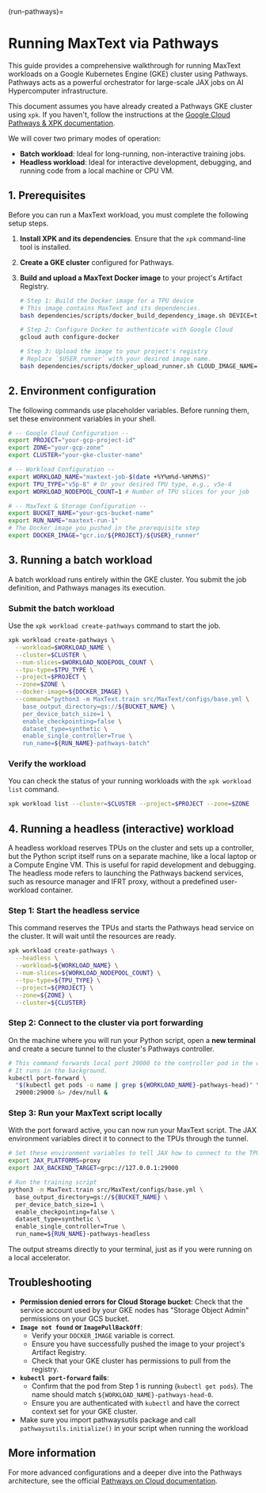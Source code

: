 <!--
 Copyright 2023–2025 Google LLC

 Licensed under the Apache License, Version 2.0 (the "License");
 you may not use this file except in compliance with the License.
 You may obtain a copy of the License at

    https://www.apache.org/licenses/LICENSE-2.0

 Unless required by applicable law or agreed to in writing, software
 distributed under the License is distributed on an "AS IS" BASIS,
 WITHOUT WARRANTIES OR CONDITIONS OF ANY KIND, either express or implied.
 See the License for the specific language governing permissions and
 limitations under the License.
-->

(run-pathways)=
# Running MaxText via Pathways

This guide provides a comprehensive walkthrough for running MaxText workloads on a Google Kubernetes Engine (GKE) cluster using Pathways. Pathways acts as a powerful orchestrator for large-scale JAX jobs on AI Hypercomputer infrastructure.

This document assumes you have already created a Pathways GKE cluster using `xpk`. If you haven't, follow the instructions at the [Google Cloud Pathways & XPK documentation](https://cloud.google.com/ai-hypercomputer/docs/workloads/pathways-on-cloud/create-gke-cluster#xpk).

We will cover two primary modes of operation:
*   **Batch workload**: Ideal for long-running, non-interactive training jobs.
*   **Headless workload**: Ideal for interactive development, debugging, and running code from a local machine or CPU VM.

## 1. Prerequisites

Before you can run a MaxText workload, you must complete the following setup steps.

1.  **Install XPK and its dependencies**. Ensure that the `xpk` command-line tool is installed.
2.  **Create a GKE cluster** configured for Pathways.
3.  **Build and upload a MaxText Docker image** to your project's Artifact Registry.

    ```bash
    # Step 1: Build the Docker image for a TPU device
    # This image contains MaxText and its dependencies.
    bash dependencies/scripts/docker_build_dependency_image.sh DEVICE=tpu MODE=jax_ai_image BASEIMAGE=us-docker.pkg.dev/cloud-tpu-images/jax-ai-image/tpu:latest

    # Step 2: Configure Docker to authenticate with Google Cloud
    gcloud auth configure-docker

    # Step 3: Upload the image to your project's registry
    # Replace `$USER_runner` with your desired image name.
    bash dependencies/scripts/docker_upload_runner.sh CLOUD_IMAGE_NAME=$USER_runner
    ```

## 2. Environment configuration

The following commands use placeholder variables. Before running them, set these environment variables in your shell.

```bash
# -- Google Cloud Configuration --
export PROJECT="your-gcp-project-id"
export ZONE="your-gcp-zone"
export CLUSTER="your-gke-cluster-name"

# -- Workload Configuration --
export WORKLOAD_NAME="maxtext-job-$(date +%Y%m%d-%H%M%S)"
export TPU_TYPE="v5p-8" # Or your desired TPU type, e.g., v5e-4
export WORKLOAD_NODEPOOL_COUNT=1 # Number of TPU slices for your job

# -- MaxText & Storage Configuration --
export BUCKET_NAME="your-gcs-bucket-name"
export RUN_NAME="maxtext-run-1"
# The Docker image you pushed in the prerequisite step
export DOCKER_IMAGE="gcr.io/${PROJECT}/${USER}_runner"
```

## 3. Running a batch workload

A batch workload runs entirely within the GKE cluster. You submit the job definition, and Pathways manages its execution.

### Submit the batch workload

Use the `xpk workload create-pathways` command to start the job.

```bash
xpk workload create-pathways \
  --workload=$WORKLOAD_NAME \
  --cluster=$CLUSTER \
  --num-slices=$WORKLOAD_NODEPOOL_COUNT \
  --tpu-type=$TPU_TYPE \
  --project=$PROJECT \
  --zone=$ZONE \
  --docker-image=${DOCKER_IMAGE} \
  --command="python3 -m MaxText.train src/MaxText/configs/base.yml \
    base_output_directory=gs://${BUCKET_NAME} \
    per_device_batch_size=1 \
    enable_checkpointing=false \
    dataset_type=synthetic \
    enable_single_controller=True \
    run_name=${RUN_NAME}-pathways-batch"
```

### Verify the workload

You can check the status of your running workloads with the `xpk workload list` command.

```bash
xpk workload list --cluster=$CLUSTER --project=$PROJECT --zone=$ZONE
```

## 4. Running a headless (interactive) workload

A headless workload reserves TPUs on the cluster and sets up a controller, but the Python script itself runs on a separate machine, like a local laptop or a Compute Engine VM. This is useful for rapid development and debugging. The headless mode refers to launching the Pathways backend services, such as resource manager and IFRT proxy, without a predefined user-workload container.

### Step 1: Start the headless service

This command reserves the TPUs and starts the Pathways head service on the cluster. It will wait until the resources are ready.

```bash
xpk workload create-pathways \
  --headless \
  --workload=${WORKLOAD_NAME} \
  --num-slices=${WORKLOAD_NODEPOOL_COUNT} \
  --tpu-type=${TPU_TYPE} \
  --project=${PROJECT} \
  --zone=${ZONE} \
  --cluster=${CLUSTER}
```

### Step 2: Connect to the cluster via port forwarding

On the machine where you will run your Python script, open a **new terminal** and create a secure tunnel to the cluster's Pathways controller.

```bash
# This command forwards local port 29000 to the controller pod in the cluster.
# It runs in the background.
kubectl port-forward \
  "$(kubectl get pods -o name | grep ${WORKLOAD_NAME}-pathways-head)" \
  29000:29000 &> /dev/null &
```

### Step 3: Run your MaxText script locally

With the port forward active, you can now run your MaxText script. The JAX environment variables direct it to connect to the TPUs through the tunnel.

```bash
# Set these environment variables to tell JAX how to connect to the TPUs
export JAX_PLATFORMS=proxy
export JAX_BACKEND_TARGET=grpc://127.0.0.1:29000

# Run the training script
python3 -m MaxText.train src/MaxText/configs/base.yml \
  base_output_directory=gs://${BUCKET_NAME} \
  per_device_batch_size=1 \
  enable_checkpointing=false \
  dataset_type=synthetic \
  enable_single_controller=True \
  run_name=${RUN_NAME}-pathways-headless
```
The output streams directly to your terminal, just as if you were running on a local accelerator.

## Troubleshooting

*   **Permission denied errors for Cloud Storage bucket**: Check that the service account used by your GKE nodes has "Storage Object Admin" permissions on your GCS bucket.
*   **`Image not found` or `ImagePullBackOff`**:
    *   Verify your `DOCKER_IMAGE` variable is correct.
    *   Ensure you have successfully pushed the image to your project's Artifact Registry.
    *   Check that your GKE cluster has permissions to pull from the registry.
*   **`kubectl port-forward` fails**:
    *   Confirm that the pod from Step 1 is running (`kubectl get pods`). The name should match `${WORKLOAD_NAME}-pathways-head-0`.
    *   Ensure you are authenticated with `kubectl` and have the correct context set for your GKE cluster.
* Make sure you import pathwaysutils package and call `pathwaysutils.initialize()` in your script when running the workload

## More information

For more advanced configurations and a deeper dive into the Pathways architecture, see the official [Pathways on Cloud documentation](https://cloud.google.com/ai-hypercomputer/docs/workloads/pathways-on-cloud/pathways-intro).
